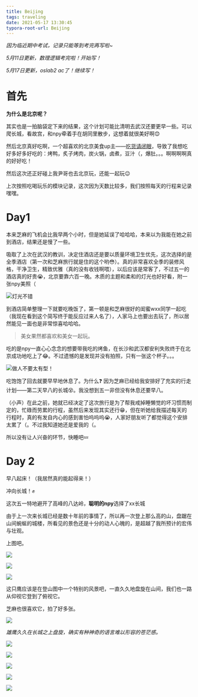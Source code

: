 ```yaml
---
title: Beijing
tags: traveling
date: 2021-05-17 13:30:45
typora-root-url: Beijing
---
```





*因为临近期中考试，记录只能等到考完再写啦~*

*5月11日更新，数理逻辑考完啦！开始写！*

*5月17日更新，oslab2 ac了！继续写！*

# 首先

**为什么是北京呢？**

其实也是一拍脑袋定下来的结果，这个计划可能比清明去武汉还要更早一些。可以爬长城，看故宫，和npy牵着手在胡同里散步，这想着就很美好啊:blush:

然后北京真好吃啊，一个超喜欢的北京美食up主——[吃货请闭眼](https://space.bilibili.com/94114029?from=search&seid=5660795132984511964 "https://space.bilibili.com/94114029?from=search&seid=5660795132984511964")，导致了我想吃好多好多好吃的：烤鸭，炙子烤肉，炭火锅，卤煮，豆汁（，爆肚。。。啊啊啊啊真的好好吃！

然后这次还正好碰上我尹哥也去北京玩，还能一起玩:wink:

上次按照吃喝玩乐的模块记录，这次因为天数比较多，我们按照每天的行程来记录嘿嘿。

<!--more -->



# Day1

本来芝麻的飞机会比我早两个小时，但是她延误了哈哈哈，本来以为我能在她之前到酒店，结果还是慢了一些。​

吸取了上次在武汉的教训，决定住酒店还是要以质量环境卫生优先，这次选择的是全季酒店（第一次和芝麻旅行就是住的这个哟:flushed:）。真的非常喜欢全季的装修风格，干净卫生，精致优雅（真的没有收钱啊喂），以后应该是常客了，不过五一的酒店真的好贵:sob:，北京要靠六百一晚。木质的主题和柔和的灯光也好好看，附一张npy美照（



![](北京/人物/芝麻/IMG_20210505_133600_0940.JPG "灯光不错")

到酒店简单整理一下就要吃晚饭了，第一顿是和芝麻很好的闺蜜wxx同学一起吃（我现在看到这个简写终于能反应过来人名了），人家马上也要出去玩了，所以居然能见一面也是非常惊喜哈哈哈。

> 美女果然都喜欢和美女一起玩。

吃的是npy一直心心念念的想要带我吃的烤鱼，在长沙和武汉都安利失败终于在北京成功地吃上了:joy:。不过遗憾的是发现并没有拍照，只有一张这个杯子。。。

![](北京/美食/IMG_20210430_200546_0689.JPG "做人不要太有型！")

吃饱饱了回去就要早早地休息了。为什么:question: 因为芝麻已经给我安排好了充实的行走计划——第二天早八的长城:dizzy_face:。我没想到五一非但没有休息还要早八。

（小声）在此之前，她就已经决定了这次旅行是为了帮我戒掉睡懒觉的坏习惯而制定的，忙碌而劳累的行程，虽然后来发现其实还行:grin:，但在听她给我描述每天的行程时，真的有发自内心的感到害怕呜呜呜:sob:，人家好朋友听了都觉得这个安排太累了（。不过我知道她还是爱我的（。

所以没有让人兴奋的环节，快睡吧:zzz:



# Day 2

早八起床！（我居然真的能起得来！）

冲向长城！:fist:

这次五一特地避开了高峰的八达岭，**聪明的npy**选择了xx长城

由于上一次来长城已经是数十年前的事情了，所以再一次登上那么高的山，盘踞在山间蜿蜒的城楼，所看见的景色还是十分的动人心魄的，是超越了我所预计的宏伟与壮观。

上图吧。

![](北京/风景/IMG_20210501_131308_1101.JPG)

![](北京/风景/IMG_20210501_111747_1097.JPG)

![](北京/风景/IMG_20210501_113603_0700.JPG)



这只鹰应该是在登山图中一个特别的风景吧，一直久久地盘旋在山间，我们也一路从仰视它登到了俯视它。

芝麻也很喜欢它，拍了好多张。

![](北京/长图合集/IMG_20210505_233758_1043.JPG)

*雄鹰久久在长城之上盘旋，确实有种神奇的语言难以形容的苍茫感。*



![](北京/风景/IMG_20210501_110739_1099.JPG)

![](北京/风景/IMG_20210501_113338_1095.JPG)

![](北京/人物/芝麻/IMG_20210501_113251_0954.JPG)

![](北京/人物/俺/IMG_20210501_130850_0796.JPG)

![](北京/人物/俺们/IMG_20210507_005509_1130.JPG)